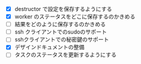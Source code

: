 - [x] destructor で設定を保存するようにする
- [x] worker のステータスをどこに保存するのかきめる
- [ ] 結果をどのように保存するのかきめる
- [ ] ssh クライアントでのsudoのサポート
- [ ] sshクライアントでの秘密鍵のサポート
- [x] デザインドキュメントの整備
- [ ] タスクのステータスを更新するようにする
